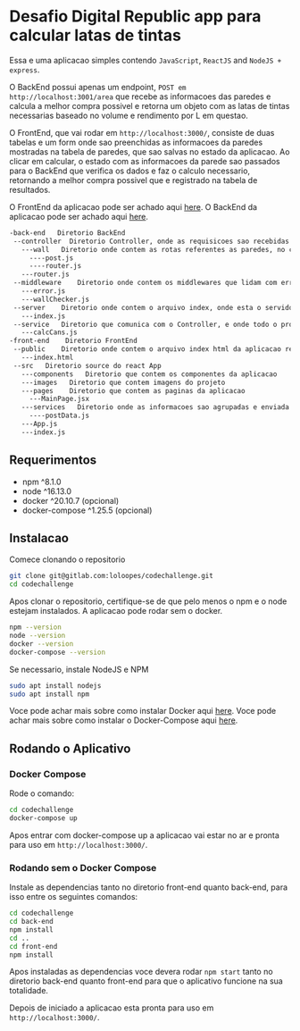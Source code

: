 # Desafio Digital Republic app para calcular latas de tintas

Essa e uma aplicacao simples contendo `JavaScript`, `ReactJS` and `NodeJS + express`.

O BackEnd possui apenas um endpoint, `POST em http://localhost:3001/area` que recebe as informacoes das paredes e calcula a melhor compra possivel e retorna um objeto com as latas de tintas necessarias baseado no volume e rendimento por L em questao.

O FrontEnd, que vai rodar em `http://localhost:3000/`, consiste de duas tabelas e um form onde sao preenchidas as informacoes da paredes mostradas na tabela de paredes, que sao salvas no estado da aplicacao. Ao clicar em calcular, o estado com as informacoes da parede sao passados para o BackEnd que verifica os dados e faz o calculo necessario, retornando a melhor compra possivel que e registrado na tabela de resultados.

O FrontEnd da aplicacao pode ser achado aqui [here](https://gitlab.com/loloopes/codechallenge/-/tree/master/front-end).
O BackEnd da aplicacao pode ser achado aqui [here](https://gitlab.com/loloopes/codechallenge/-/tree/master/back-end).

 ```bash
-back-end   Diretorio BackEnd         
  --controller  Diretorio Controller, onde as requisicoes sao recebidas e passadas ao diretorio service onde serao processadas 
    ---wall   Diretorio onde contem as rotas referentes as paredes, no caso post
      ----post.js 
      ----router.js
    ---router.js
  --middleware    Diretorio onde contem os middlewares que lidam com erro e verifica os dados que chegam do frontend
    ---error.js
    ---wallChecker.js
  --server    Diretorio onde contem o arquivo index, onde esta o servidor
    ---index.js
  --service   Diretorio que comunica com o Controller, e onde todo o processamento de dados ocorre
    ---calcCans.js
-front-end    Diretorio FrontEnd
  --public    Diretorio onde contem o arquivo index html da aplicacao react
    ---index.html
  --src   Diretorio source do react App
    ---components   Diretorio que contem os componentes da aplicacao
    ---images   Diretorio que contem imagens do projeto
    ---pages    Diretorio que contem as paginas da aplicacao
      ---MainPage.jsx 
    ---services   Diretorio onde as informacoes sao agrupadas e enviada ao backend
      ----postData.js
    ---App.js
    ---index.js
 ```

## Requerimentos

- npm ^8.1.0
- node ^16.13.0
- docker ^20.10.7 (opcional)
- docker-compose ^1.25.5 (opcional)

## Instalacao

Comece clonando o repositorio
```bash
git clone git@gitlab.com:loloopes/codechallenge.git
cd codechallenge
```
Apos clonar o repositorio, certifique-se de que pelo menos o npm e o node estejam instalados. A aplicacao pode rodar sem o docker.

```bash
npm --version
node --version
docker --version
docker-compose --version
```

Se necessario, instale NodeJS e NPM

```bash
sudo apt install nodejs
sudo apt install npm
```
Voce pode achar mais sobre como instalar Docker aqui [here](https://docs.docker.com/engine/install/). 
Voce pode achar mais sobre como instalar o Docker-Compose aqui [here](https://docs.docker.com/compose/install/).

## Rodando o Aplicativo

### Docker Compose 

Rode o comando:

```bash
cd codechallenge
docker-compose up
```
Apos entrar com docker-compose up a aplicacao vai estar no ar e pronta para uso em `http://localhost:3000/`.

### Rodando sem o Docker Compose

Instale as dependencias tanto no diretorio front-end quanto back-end, para isso entre os seguintes comandos:

```bash
cd codechallenge
cd back-end
npm install
cd ..
cd front-end
npm install
```
Apos instaladas as dependencias voce devera rodar `npm start` tanto no diretorio back-end quanto front-end para que o aplicativo funcione na sua totalidade.

Depois de iniciado a aplicacao esta pronta para uso em `http://localhost:3000/`.